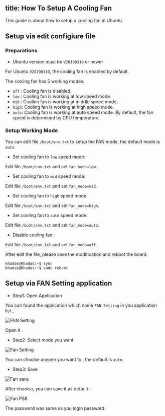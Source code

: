 title: How To Setup A Cooling Fan
---

This guide is about how to setup a cooling fan in Ubuntu.


## Setup via edit configiure file

### Preparations
* Ubuntu version must be `V20190319` or newer

For Ubuntu `V20190319`, the cooling fan is enabled by default.

The cooling fan has 5 working modes:
* `off` : Cooling fan is disabled.
* `low` : Cooling fan is working at low speed mode.
* `mid` : Coolinn fan is working at middle speed mode.
* `high`: Cooling fan is working at high speed mode.
* `auto`: Cooling fan is working at auto speed mode. By default, the fan speed is determined by CPU temperature.

### Setup Working Mode

You can edit file `/boot/env.txt` to setup the FAN mode, the default mode is `auto`.

* Set cooling fan to `low` speed mode:

Edit file `/boot/env.txt` and set `fan_mode=low`.

* Set cooling fan to `mid` speed mode:

Edit file `/boot/env.txt` and set `fan_mode=mid`.

* Set cooling fan to `high` speed mode:

Edit file `/boot/env.txt` and set `fan_mode=high`.

* Set cooling fan to `auto` speed mode:

Edit file `/boot/env.txt` and set `fan_mode=auto`.

* Disable cooling fan:

Edit file `/boot/env.txt` and set `fan_mode=off`.

After edit the file, please save the modification and reboot the board.

```
khadas@Khadas:~$ sync
khadas@Khadas:~$ sudo reboot
```

## Setup via FAN Setting application

* Step1: Open Application 

You can found the application which name `FAN Setting` in you application list ,

![FAN Setting](/images/vim1/gnome_application_fan.png)

Open it . 

* Step2: Select mode you want

![Fan Setting](/images/vim1/gnome_fan_setting.png)

You can chooise anyone you want to , the default is `auto`.

* Step3: Save 

![Fan save](/images/vim1/gnome_fan_save.png)

After chooise, you can save it as default . 

![Fan PSK](/images/vim1/gnome_fan_psk.png)

The password was same as you login password.
